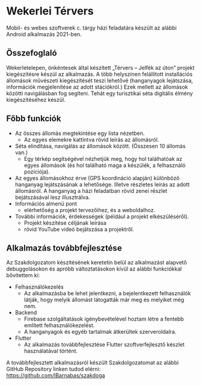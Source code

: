 # Wekerlei Térvers

Mobil- és webes szoftverek c. tárgy házi feladatára készült az alábbi Android alkalmazás 2021-ben.

## Összefoglaló

Wekerletelepen, önkéntesek által készített „Térvers – Jelfék az úton” projekt kiegészítésre
készül az alkalmazás. A több helyszínen felállított installációs állomások művészeti 
kiegészítését teszi lehetővé (hanganyagok lejátszása, információk megjelenítése az adott 
stációkról.) Ezek mellett az állomások közötti navigálásban fog segíteni. Tehát egy turisztikai 
séta digitális élmény kiegészítéséhez készül.

## Főbb funkciók
- Az összes állomás megtekintése egy lista nézetben.
  - Az egyes elemekre kattintva rövid leírás az állomásról.
- Séta elindítása, navigálás az állomások között. (Összesen 10 állomás van.)
  - Egy térkép segítségével nézhetjük meg, hogy hol találhatóak az egyes 
állomások (és hol található maga a készülék, a felhasználó pozíciója).
- Az egyes állomásokhoz érve (GPS koordináció alapján) különböző hanganyag 
lejátszásának a lehetősége. Illetve részletes leírás az adott állomásról. A hanganyag 
a házi feladatban rövid zenei részlet bejátszásával lesz illusztrálva.
- Információs almenü pont
  - elérhetőség a projekt tervezőihez, és a weboldalhoz.
- További információk, érdekességek (például a projekt elkészüléséről).
  - Projekt készítése céljának leírása
  - rövid YouTube videó bejátszása a projektről.

 ## Alkalmazás továbbfejlesztése

 Az Szakdolgozatom készítésének keretetin belül az alkalmazást alapvető debuggolásokon és apróbb változtatásokon kívül az alábbi funkciókkal bővítettem ki:
 - Felhasználókezelés
   -  Az alkalmazásba be lehet jelentkezni, a bejelentkezett felhasználók látják, hogy melyik állomást látogatták már meg és melyiket még nem.
- Backend
  - Firebase szolgáltatások igénybevételével hoztam létre a fentebb említett felhasználókezelést.
  - A hanganyagok és egyéb tartalmak átkerültek szerveroldalra.
- Flutter
  - Az alkalmazás továbbfejlesztése Flutter szoftverfejlesztő készlet használatával történt.

A továbbfejlesztett alkalmazásról készült Szakdolgozatomat az alábbi GitHub Repository linken tudod elérni: https://github.com/IBarnabas/szakdoga

